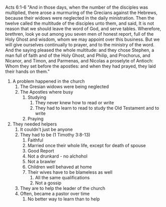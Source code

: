 Acts 6:1-6 "And in those days, when the number of the disciples was multiplied, there arose a murmuring of the Grecians against the Hebrews, because their widows were neglected in the daily ministration. Then the twelve called the multitude of the disciples unto them, and said, It is not reason that we should leave the word of God, and serve tables. Wherefore, brethren, look ye out among you seven men of honest report, full of the Holy Ghost and wisdom, whom we may appoint over this business. But we will give ourselves continually to prayer, and to the ministry of the word. And the saying pleased the whole multitude: and they chose Stephen, a man full of faith and of the Holy Ghost, and Philip, and Prochorus, and Nicanor, and Timon, and Parmenas, and Nicolas a proselyte of Antioch: Whom they set before the apostles: and when they had prayed, they laid their hands on them."

1. A problem happened in the church
   1. The Gresian widows were being neglected
   2. The Apostles where busy 
      1. Studying 
         1. They never knew how to read or write
         2. They had to learn to read to study the Old Testament and to write
      2. Praying
2. They needed helpers
   1. It couldn't just be anyone
   2. They had to be (1 Timothy 3:8-13)
      1. Faithful
      2. Married once their whole life, except for death of spouse
      3. Good Report
      4. Not a drunkard - no alchohol
      5. Not a brawler
      6. Children well behaved at home
      7. Their wives have to be blameless as well
         1. All the same qualifications
         2. Not a gossip
   3. They are to help the leader of the church
   4. Often, became a pastor over time
      1. No better way to learn than to help